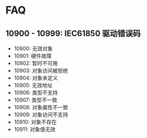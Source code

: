 # FAQ

## 10900 - 10999: IEC61850 驱动错误码

* 10900: 无效对象
* 10901: 硬件故障
* 10902: 暂时不可用
* 10903: 对象访问被拒绝
* 10904: 对象未定义
* 10905: 无效地址
* 10906: 类型不支持
* 10907: 类型不一致
* 10908: 对象属性不一致
* 10909: 对象访问不支持
* 10910: 对象不存在
* 10911: 对象值无效


